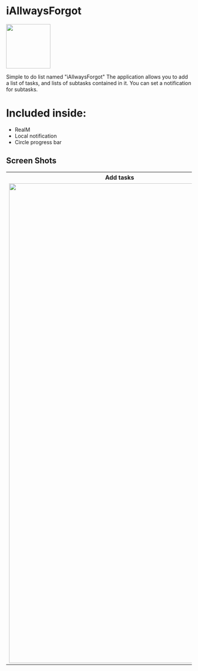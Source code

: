 
<body>

# iAllwaysForgot

<img src="/iAlwaysForgot/img/ico.png" height="120" width="120" />

Simple to do list named "iAllwaysForgot"
The application allows you to add a list of tasks, and lists of subtasks contained in it. You can set a notification for subtasks.

# Included inside:

* RealM
* Local notification
* Circle progress bar

<div class="container">

<h2>Screen Shots</h2>

<table align="center">
  <tr>
    <th>Add tasks</th>
    <th>Done tasks</th>
    <th>Notification</th>
  </tr>
  <tr>
    <td><img src="/iAlwaysForgot/img/add.gif" height="1298" width="600" /></td>
    <td><img src="/iAlwaysForgot/img/done.gif" height="1298" width="600"/></td>
    <td><img src="/iAlwaysForgot/img/not.gif" height="1298" width="600"/></td>
  </tr>
</table>


</div>
</body>
